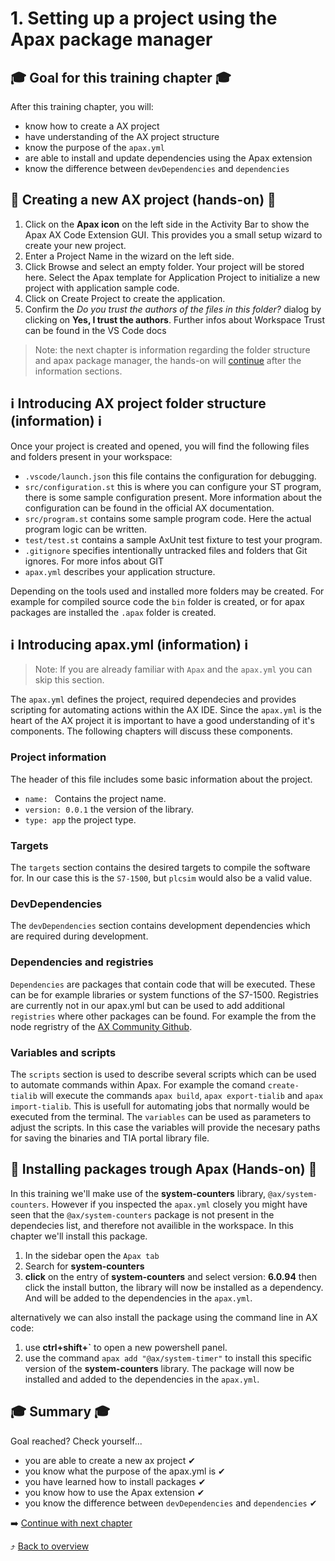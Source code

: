 # 1. Setting up a project using the Apax package manager

## :mortar_board: Goal for this training chapter :mortar_board:

After this training chapter, you will:

- know how to create a AX project
- have understanding of the AX project structure
- know the purpose of the `apax.yml`
- are able to install and update dependencies using the Apax extension
- know the difference between `devDependencies` and `dependencies`

## :raised_hands: Creating a new AX project (hands-on) :raised_hands:

1. Click on the **Apax icon** on the left side in the Activity Bar to show the Apax AX Code Extension GUI. This provides you a small setup wizard to create your new project.
2. Enter a Project Name in the wizard on the left side.
3. Click Browse and select an empty folder. Your project will be stored here.
   Select the Apax template for Application Project to initialize a new project with application sample code.
4. Click on Create Project to create the application.
5. Confirm the *Do you trust the authors of the files in this folder?* dialog by clicking on **Yes, I trust the authors**. Further infos about Workspace Trust can be found in the VS Code docs

> Note: the next chapter is information regarding the folder structure and apax package manager, the hands-on will [continue](:raised_hands:-Installing-packages-trough-Apax-(Hands-on)-:raised_hands:) after the information sections.

## :information_source: Introducing AX project folder structure (information) :information_source:

Once your project is created and opened, you will find the following files and folders present in your workspace:

- `.vscode/launch.json` this file contains the configuration for debugging.
- `src/configuration.st` this is where you can configure your ST program, there is some sample configuration present. More information about the configuration can be found in the official AX documentation.
- `src/program.st` contains some sample program code. Here the actual program logic can be written.
- `test/test.st` contains a sample AxUnit test fixture to test your program.
- `.gitignore` specifies intentionally untracked files and folders that Git ignores. For more infos about GIT
- `apax.yml` describes your application structure.

Depending on the tools used and installed more folders may be created. For example for compiled source code the `bin` folder is created, or for apax packages are installed the `.apax` folder is created.

## :information_source: Introducing apax.yml (information) :information_source:

> Note: If you are already familiar with `Apax` and the `apax.yml` you can skip this section.

The `apax.yml` defines the project, required dependecies and provides scripting for automating actions within the AX IDE. Since the `apax.yml` is the heart of the AX project it is important to have a good understanding of it's components.
The following chapters will discuss these components.

### **Project information**

The header of this file includes some basic information about the project.

- `name: ` Contains the project name.
- `version: 0.0.1` the version of the library.
- `type: app` the project type.

### Targets

The `targets` section contains the desired targets to compile the software for. In our case this is the `S7-1500`, but `plcsim` would also be a valid value.

### **DevDependencies**

The `devDependencies` section contains development dependencies which are required during development.

### **Dependencies** and **registries**

`Dependencies` are packages that contain code that will be executed. These can be for example libraries or system functions of the S7-1500. Registries are currently not in our apax.yml but can be used to add additional `registries` where other packages can be found. For example the from the node regristry of the [AX Community Github](https://github.com/simatic-ax).

### Variables and scripts

The `scripts` section is used to describe several scripts which can be used to automate commands within Apax. For example the comand `create-tialib` will execute the commands `apax build`, `apax export-tialib` and `apax import-tialib`. This is usefull for automating jobs that normally would be executed from the terminal. The `variables` can be used as parameters to adjust the scripts. In this case the variables will provide the necesary paths for saving the binaries and TIA portal library file.

## :raised_hands: Installing packages trough Apax (Hands-on) :raised_hands:

In this training we'll make use of the **system-counters** library, `@ax/system-counters`. However if you inspected the `apax.yml` closely you might have seen that the `@ax/system-counters` package is not present in the dependecies list, and therefore not availible in the workspace. In this chapter we'll install this package.

1. In the sidebar open the `Apax tab`
2. Search for **system-counters**
3. **click** on the entry of **system-counters** and select version: **6.0.94** then click the install button, the library will now be installed as a dependency. And will be added to the dependencies in the `apax.yml`.

alternatively we can also install the package using the command line in AX code:

1. use **ctrl+shift+`** to open a new powershell panel.
2. use the command `apax add "@ax/system-timer"` to install this specific version of the **system-counters** library. The package will now be installed and added to the dependencies in the `apax.yml`.

## :mortar_board: Summary :mortar_board:

Goal reached? Check yourself...

- you are able to create a new ax project ✔
- you know what the purpose of the apax.yml is ✔
- you have learned how to install packages ✔
- you know how to use the Apax extension ✔
- you know the difference between `devDependencies` and `dependencies` ✔

:arrow_right: [Continue with next chapter](./2-coding.md)

:arrow_heading_up: [Back to overview](./../README.md)
